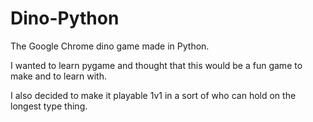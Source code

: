 # Dino-Python
The Google Chrome dino game made in Python.

I wanted to learn pygame and thought that this would be a fun game to make and to learn with.

I also decided to make it playable 1v1 in a sort of who can hold on the longest type thing.
